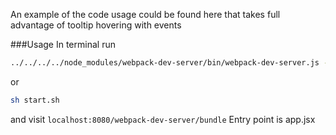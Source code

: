 An example of the code usage could be found here that takes full advantage of tooltip hovering with events 

###Usage
In terminal run
```bash
../../../../node_modules/webpack-dev-server/bin/webpack-dev-server.js --hot
```
or
```bash
sh start.sh
```
and visit ```localhost:8080/webpack-dev-server/bundle```
Entry point is app.jsx
